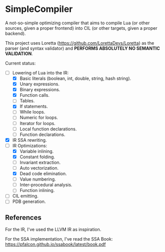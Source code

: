 # SimpleCompiler
A not-so-simple optimizing compiler that aims to compile Lua (or other sources, given a proper frontend) into CIL (or other targets, given a proper backend).

This project uses Loretta (https://github.com/LorettaDevs/Loretta) as the parser (and syntax validator) and **PERFORMS ABSOLUTELY NO SEMANTIC VALIDATION**.

Current status:

- [ ] Lowering of Lua into the IR:
    - [x] Basic literals (boolean, int, double, string, hash string).
    - [x] Unary expressions.
    - [x] Binary expressions.
    - [x] Function calls.
    - [ ] Tables.
    - [x] If statements.
    - [ ] While loops.
    - [ ] Numeric for loops.
    - [ ] Iterator for loops.
    - [ ] Local function declarations.
    - [ ] Function declarations.
- [x] IR SSA rewriting.
- [ ] IR Optimizations:
    - [x] Variable inlining.
    - [x] Constant folding.
    - [ ] Invariant extraction.
    - [ ] Auto vectorization.
    - [x] Dead code elimination.
    - [ ] Value numbering.
    - [ ] Inter-procedural analysis.
    - [ ] Function inlining.
- [ ] CIL emitting.
- [ ] PDB generation.

## References

For the IR, I've used the LLVM IR as inspiration.

For the SSA implementation, I've read the SSA Book: https://pfalcon.github.io/ssabook/latest/book.pdf